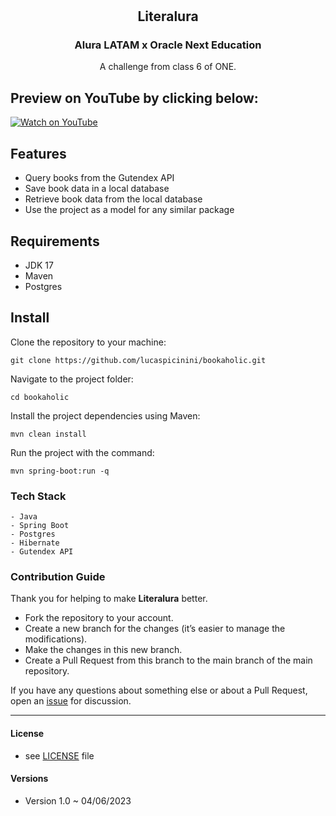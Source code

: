 <h1 align="center">
  <h2 align="center">Literalura</h2>
</h1>

<h3 align="center">Alura LATAM x Oracle Next Education</h3>

<p align="center">A challenge from class 6 of ONE.</p>

Preview on YouTube by clicking below:
--------

<p>
  <a href="https://www.youtube.com/watch?v=3OggnEJ_Frc">
    <img src="https://img.youtube.com/vi/3OggnEJ_Frc/0.jpg" alt="Watch on YouTube" />
  </a>
</p>


Features
--------

- Query books from the Gutendex API
- Save book data in a local database
- Retrieve book data from the local database
- Use the project as a model for any similar package

Requirements
--------------------

- JDK 17
- Maven
- Postgres

Install
-------------------

Clone the repository to your machine:

    git clone https://github.com/lucaspicinini/bookaholic.git

Navigate to the project folder:

    cd bookaholic

Install the project dependencies using Maven:

    mvn clean install

Run the project with the command:

    mvn spring-boot:run -q

### Tech Stack

    - Java
    - Spring Boot
    - Postgres
    - Hibernate
    - Gutendex API

### Contribution Guide

Thank you for helping to make **Literalura** better.

- Fork the repository to your account.
- Create a new branch for the changes (it’s easier to manage the modifications).
- Make the changes in this new branch.
- Create a Pull Request from this branch to the main branch of the main repository.

If you have any questions about something else or about a Pull Request, open an [issue](https://github.com/lucaspicinini/bookaholic/issues) for discussion.

<hr>

#### License

* see [LICENSE](https://github.com/lucaspicinini/bookaholic/LICENSE) file

#### Versions

* Version 1.0 ~ 04/06/2023
